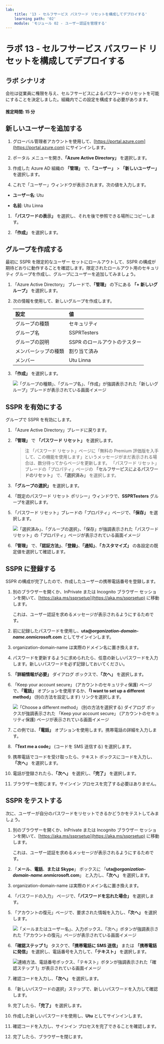 ```yaml
---
lab:
    title: '13 - セルフサービス パスワード リセットを構成してデプロイする'
    learning path: '02'
    module: 'モジュール 02 - ユーザー認証を管理する'
---
```


# ラボ 13 - セルフサービス パスワード リセットを構成してデプロイする

## ラボ シナリオ

会社は従業員に権限を与え、セルフサービスによるパスワードのリセットを可能にすることを決定しました。組織内でこの設定を構成する必要があります。

#### 推定時間: 15 分

## 新しいユーザーを追加する

1. グローバル管理者アカウントを使用して、[https://portal.azure.com](https://portal.azure.com) にサインインします。

1. ポータル メニューを開き、**「Azure Active Directory」** を選択します。

1. 作成した Azure AD 組織の **「管理」** で、**「ユーザー」** > **「新しいユーザー」** を選択します。

1. これで「ユーザー」ウィンドウが表示されます。次の値を入力します。

- **ユーザー名**: Utu

- **名前**: Utu Linna

1. **「パスワードの表示」** を選択し、それを後で参照できる場所にコピーします。

1. **「作成」** を選択します。

## グループを作成する

最初に SSPR を限定的なユーザー セットにロールアウトして、SSPR の構成が期待どおりに動作することを確認します。限定されたロールアウト用のセキュリティ グループを作成し、グループにユーザーを追加してみましょう。

1. 「Azure Active Directory」 ブレードで、**「管理」** の下にある **「+ 新しいグループ」** を選択します。

1. 次の情報を使用して、新しいグループを作成します。

    | **設定**| **値**|
    | :--- | :--- |
    | グループの種類| セキュリティ|
    | グループ名| SSPRTesters|
    | グループの説明| SSPR のロールアウトのテスター|
    | メンバーシップの種類| 割り当て済み|
    | メンバー| Utu Linna|
    
1. **「作成」** を選択します。

    ![「グループの種類」、「グループ名」、「作成」が強調表示された「新しいグループ」ブレードが表示されている画面イメージ](./media/lp2-mod2-create-sspr-security-group.png)

## SSPR を有効にする

グループで SSPR を有効にします。

1. 「Azure Active Directory」ブレードに戻ります。

1. **「管理」** で **「パスワード リセット」** を選択します。

    >注
    >「パスワード リセット」ページに「無料の Premium 評価版を入手して、この機能を使用します」というメッセージがまだ表示される場合は、数分待ってからページを更新します。
    >「パスワード リセット」ブレードの「プロパティ」ページの **「セルフサービスによるパスワードのリセット」** で、**「選択済み」** を選択します。

1. **「グループの選択」** を選択します。

1. 「既定のパスワード リセット ポリシー」ウィンドウで、**SSPRTesters** グループを選択します。

1. 「パスワード リセット」ブレードの「プロパティ」ページで、**「保存」** を選択します。

    ![「選択済み」、「グループの選択」、「保存」が強調表示された「パスワード リセット」の「プロパティ」ページが表示されている画面イメージ](./media/lp2-mod2-enable-password-reset-for-selected-group.png)

1. **「管理」** で、**「認証方法」**、**「登録」**、**「通知」**、**「カスタマイズ」** の各設定の既定値を選択して確認します。

## SSPR に登録する

SSPR の構成が完了したので、作成したユーザーの携帯電話番号を登録します。

1. 別のブラウザーを開くか、InPrivate または Incognito ブラウザー セッションを開いて、[https://aka.ms/ssprsetup](https://aka.ms/ssprsetup) に移動します。

    これは、ユーザー認証を求めるメッセージが表示されるようにするためです。

1. 前に記録したパスワードを使用し、**uta@***organization-domain-name***.onmicrosoft.com** としてサインインします。

1. organization-domain-name は実際のドメイン名に置き換えます。

1. パスワードを更新するように求められたら、任意の新しいパスワードを入力します。新しいパスワードを必ず記録しておいてください。

1. **「詳細情報が必要」** ダイアログ ボックスで、**「次へ」** を選択します。

1. 「Keep your account secure」 (アカウントのセキュリティ保護) ページで、**「電話」** オプションを使用するか、**「I want to set up a different method」** (別の方法を設定します) リンクを選択します。

    ![「Choose a different method」 (別の方法を選択する) ダイアログ ボックスが強調表示された 「Keep your account secure」 (アカウントのセキュリティ保護) ページが表示されている画面イメージ](./media/lp2-mod2-keep-your-account-secure-page.png)

1. この例では、**「電話」** オプションを使用します。携帯電話の詳細を入力します。

1. **「Text me a code」** (コードを SMS 送信する) を選択します。

1. 携帯電話でコードを受け取ったら、テキスト ボックスにコードを入力し、**「次へ」** を選択します。

1. 電話が登録されたら、**「次へ」** を選択し、**「完了」** を選択します。

1. ブラウザーを閉じます。サインイン プロセスを完了する必要はありません。

## SSPR をテストする

次に、ユーザーが自分のパスワードをリセットできるかどうかをテストしてみましょう。

1. 別のブラウザーを開くか、InPrivate または Incognito ブラウザー セッションを開いて、[https://aka.ms/ssprsetup](https://aka.ms/ssprsetup) に移動します。

    これは、ユーザー認証を求めるメッセージが表示されるようにするためです。

1. 「**メール**、**電話**、**または Skype**」 ボックスに 「**uta@***organization-domain-name***.onmicrosoft.com**」 と入力し、**「次へ」** を選択します。

1. organization-domain-name は実際のドメイン名に置き換えます。

1. 「パスワードの入力」 ページで、**「パスワードを忘れた場合」** を選択します。

1. 「アカウントの復元」ページで、要求された情報を入力し、**「次へ」** を選択します。

    ![「メールまたはユーザー名」、入力ボックス、「次へ」ボタンが強調表示された「アカウントの復元」ページが表示されている画面イメージ](./media/lp2-mod2-get-back-into-your-account-page.png)

1. **「確認ステップ 1」** タスクで、**「携帯電話に SMS 送信」** または **「携帯電話に発信」** を選択し、電話番号を入力して、**「テキスト」** を選択します。

    ![連絡方法、電話番号ボックス、「テキスト」ボタンが強調表示された「確認ステップ 1」が表示されている画面イメージ](./media/lp2-mod2-sspr-verification-step-1.png)

1. 確認コードを入力し、**「次へ」** を選択します。

1. 「新しいパスワードの選択」ステップで、新しいパスワードを入力して確認します。

1. 完了したら、**「完了」** を選択します。

1. 作成した新しいパスワードを使用し、**Utu** としてサインインします。

1. 確認コードを入力し、サインイン プロセスを完了できることを確認します。

1. 完了したら、ブラウザーを閉じます。
